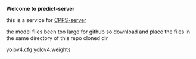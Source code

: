 
**Welcome to predict-server**

this is a service for [CPPS-server](https://github.com/parkingLotsNotifier/cpps-server)

the model files been too large for github so download and place the files in the same directory of this repo cloned dir

[yolov4.cfg](https://drive.google.com/file/d/1hXUv2IwlLnfnvQetNIusi2pLdkmV50GD/view?usp=drive_link)
[yolov4.weights](https://drive.google.com/file/d/1zqTtkSuIOoonulCOnuXLzk3RxY0krmpG/view?usp=drive_link)

